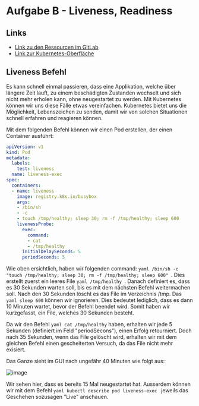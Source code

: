 # Aufgabe B - Liveness, Readiness

## Links
- [Link zu den Ressourcen im GitLab](https://gitlab.com/ch-tbz-hf/Stud/v-cnt/-/tree/main/2_Unterrichtsressourcen/A)
- [Link zur Kubernetes-Oberfläche](https://10.5.38.10:8443/#/create?namespace=default)

## Liveness Befehl
Es kann schnell einmal passieren, dass eine Applikation, welche über längere Zeit lauft, zu einem beschädigten Zustanden wechselt und sich nicht mehr erholen kann, ohne neugestartet zu werden.
Mit Kubernetes können wir uns diese Fälle etwas vereinfachen. Kubernetes bietet uns die Möglichkeit, Lebenszeichen zu senden, damit wir von solchen Situationen schnell erfahren und reagieren können.

Mit dem folgenden Befehl können wir einen Pod erstellen, der einen Container ausführt:

```yaml
apiVersion: v1
kind: Pod
metadata:
  labels:
    test: liveness
  name: liveness-exec
spec:
  containers:
  - name: liveness
    image: registry.k8s.io/busybox
    args:
    - /bin/sh
    - -c
    - touch /tmp/healthy; sleep 30; rm -f /tmp/healthy; sleep 600
    livenessProbe:
      exec:
        command:
        - cat
        - /tmp/healthy
      initialDelaySeconds: 5
      periodSeconds: 5
```

Wie oben ersichtlich, haben wir folgenden command: ```yaml /bin/sh -c "touch /tmp/healthy; sleep 30; rm -f /tmp/healthy; sleep 600" ```. Dies erstellt zuerst ein leeres File ```yaml /tmp/healthy ```.
Danach definiert es, dass es 30 Sekunden warten soll, bis es mit dem nächsten Befehl weitermachen soll. Nach den 30 Sekunden löscht es das File im Verzeichnis /tmp. Das ```yaml sleep 600``` können wir ignorieren. Dies bedeutet lediglich, dass es dann 10 Minuten wartet, bevor der Befehl beendet wird.
Somit haben wir kurzgefasst, ein File, welches 30 Sekunden besteht.

Da wir den Befehl ```yaml cat /tmp/healthy``` haben, erhalten wir jede 5 Sekunden (definiert im Feld "periodSecons"), einen Erfolg retourniert. Doch nach 35 Sekunden, wenn das File gelöscht wird, erhalten wir mit dem gleichen Befehl einen gescheiterten Versuch, da das File nicht mehr exisiert.

Das Ganze sieht im GUI nach ungefähr 40 Minuten wie folgt aus:

![image](https://github.com/Andreeyy/Aufgabe-B---Liveness-Readiness/assets/64062748/cc9e0c2c-4f6d-4b57-8a55-74fac1737c00)

Wir sehen hier, dass es bereits 15 Mal neugestartet hat. Ausserdem können wir mit dem Befehl ```yaml kubectl describe pod liveness-exec ``` jeweils das Geschehen sozusagen "Live" anschauen.
